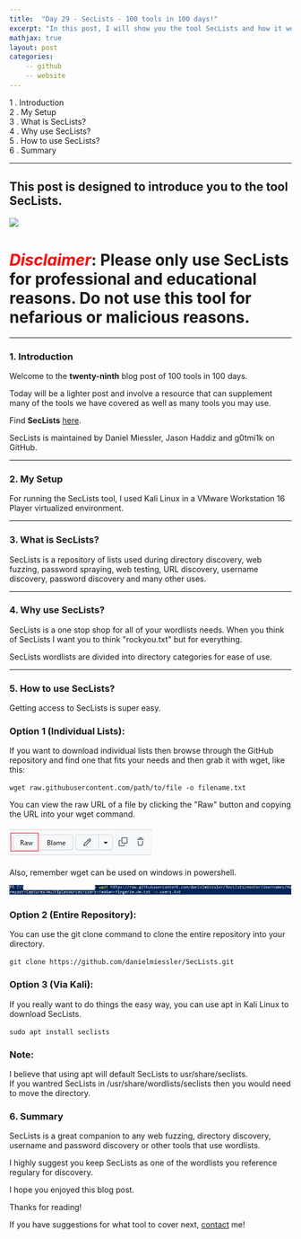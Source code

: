```yaml
---
title:  "Day 29 - SecLists - 100 tools in 100 days!"
excerpt: "In this post, I will show you the tool SecLists and how it works."
mathjax: true
layout: post
categories:
    -- github
    -- website
---
```


1 . Introduction
<br>
2 . My Setup
<br>
3 . What is SecLists?
<br>
4 . Why use SecLists?
<br>
5 . How to use SecLists?
<br>
6 . Summary

---

## This post is designed to introduce you to the tool SecLists.

![](https://camo.githubusercontent.com/4d896bee4b001c4266cc8de1ab50e584fc7c8ab5e4871f000768c38174f4657a/68747470733a2f2f64616e69656c6d696573736c65722e636f6d2f696d616765732f7365636c697374732d6c6f6e672e706e67)

# <span style="color:red">***Disclaimer***</span>: **Please only use SecLists for professional and educational reasons. Do not use this tool for nefarious or malicious reasons.**

---

### 1. **Introduction**

Welcome to the **twenty-ninth** blog post of 100 tools in 100 days.<br> 

Today will be a lighter post and involve a resource that can supplement many of the tools we have covered as well as many tools you may use. 

Find **SecLists** [here](https://github.com/danielmiessler/SecLists/).

SecLists is maintained by Daniel Miessler, Jason Haddiz and g0tmi1k on GitHub.

---

### 2. **My Setup**

For running the SecLists tool, I used Kali Linux in a VMware Workstation 16 Player virtualized environment.

---

### 3. **What is SecLists?**

SecLists is a repository of lists used during directory discovery, web fuzzing, password spraying, web testing, URL discovery, username discovery, password discovery and many other uses. 

---

### 4. **Why use SecLists?**

SecLists is a one stop shop for all of your wordlists needs. 
When you think of SecLists I want you to think "rockyou.txt" but for everything. 

SecLists wordlists are divided into directory categories for ease of use.

---

### 5. **How to use SecLists?**

Getting access to SecLists is super easy. 

### **Option 1 (Individual Lists):**
If you want to download individual lists then browse through the GitHub repository and find one that fits your needs and then grab it with wget, like this:

`wget raw.githubusercontent.com/path/to/file -o filename.txt`

You can view the raw URL of a file by clicking the "Raw" button and copying the URL into your wget command.

![](https://raw.githubusercontent.com/matthewomccorkle/matthewomccorkle.github.io/master/_posts/assets/100%20tools/seclists/seclists.PNG)

Also, remember wget can be used on windows in powershell.

![](https://raw.githubusercontent.com/matthewomccorkle/matthewomccorkle.github.io/master/_posts/assets/100%20tools/seclists/seclists1.PNG)

### **Option 2 (Entire Repository):**

You can use the git clone command to clone the entire repository into your directory.

`git clone https://github.com/danielmiessler/SecLists.git`

### **Option 3 (Via Kali):**

If you really want to do things the easy way, you can use apt in Kali Linux to download SecLists.

`sudo apt install seclists`

### Note: 

I believe that using apt will default SecLists to usr/share/seclists. 
<br>If you wantred SecLists in /usr/share/wordlists/seclists then you would need to move the directory. 

### 6. **Summary**

SecLists is a great companion to any web fuzzing, directory discovery, username and password discovery or other tools that use wordlists. 

I highly suggest you keep SecLists as one of the wordlists you reference regulary for discovery. 

I hope you enjoyed this blog post.

Thanks for reading!<br>

If you have suggestions for what tool to cover next, [contact](mailto:matthew.o.mccorkle@gmail.com) me!
